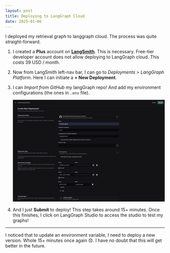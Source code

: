 ```yaml
---
layout: post
title: Deploying to LangGraph Cloud
date: 2025-01-06
---
```


I deployed my retrieval graph to langgraph cloud. The process was quite straight-forward.

1. I created a **Plus** account on [**LangSmith**](https://smith.langchain.com/). This is necessary. Free-tier developer account does not allow deploying to LangGraph cloud. This costs 39 USD / month.

2. Now from LangSmith left-nav bar, I can go to *Deployments > LangGraph Platform*. Here I can initiate a **+ New Deployment**.

3. I can *Import from GitHub* my langGraph repo! And add my environment configurations (the ones in `.env` file).

    ![LangGraph Cloud Deployment](/media/langgraph-cloud-deployment.png)

4. And I just **Submit** to deploy! This step takes around 15+ minutes. Once this finishes, I click on LangGraph Studio to access the studio to test my graphs!

---

I noticed that to update an environment variable, I need to deploy a new version. Whole 15+ minutes once again 😞. I have no doubt that this will get better in the future.
